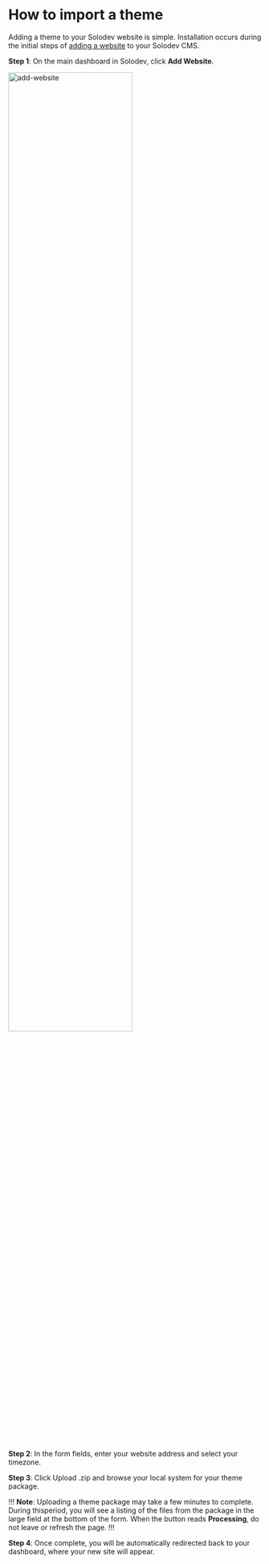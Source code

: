 # How to import a theme

Adding a theme to your Solodev website is simple. Installation occurs during the initial steps of <a href="/workspace/websites/add-website/">adding a website</a> to your Solodev CMS.

**Step 1**: On the main dashboard in Solodev, click **Add Website**.

<img src="../../../../images/add-website1.png" alt="add-website" style="width: 70%; display: block"></a>

**Step 2**: In the form fields, enter your website address and select your timezone.

**Step 3**: Click Upload .zip and browse your local system for your theme package.

!!! **Note**:
Uploading a theme package may take a few minutes to complete. During thisperiod, you will see a listing of the files from the package in the large field at the bottom of the form. When the button reads **Processing**, do not leave or refresh the page.
!!!

**Step 4**: Once complete, you will be automatically redirected back to your dashboard, where your new site will appear.